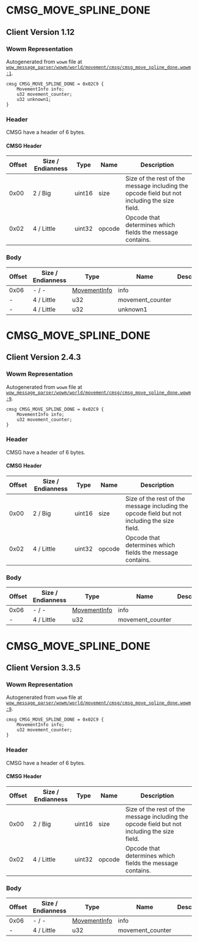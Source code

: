 # CMSG_MOVE_SPLINE_DONE

## Client Version 1.12

### Wowm Representation

Autogenerated from `wowm` file at [`wow_message_parser/wowm/world/movement/cmsg/cmsg_move_spline_done.wowm:1`](https://github.com/gtker/wow_messages/tree/main/wow_message_parser/wowm/world/movement/cmsg/cmsg_move_spline_done.wowm#L1).
```rust,ignore
cmsg CMSG_MOVE_SPLINE_DONE = 0x02C9 {
    MovementInfo info;
    u32 movement_counter;
    u32 unknown1;
}
```
### Header

CMSG have a header of 6 bytes.

#### CMSG Header

| Offset | Size / Endianness | Type   | Name   | Description |
| ------ | ----------------- | ------ | ------ | ----------- |
| 0x00   | 2 / Big           | uint16 | size   | Size of the rest of the message including the opcode field but not including the size field.|
| 0x02   | 4 / Little        | uint32 | opcode | Opcode that determines which fields the message contains.|

### Body

| Offset | Size / Endianness | Type | Name | Description | Comment |
| ------ | ----------------- | ---- | ---- | ----------- | ------- |
| 0x06 | - / - | [MovementInfo](movementinfo.md) | info |  |  |
| - | 4 / Little | u32 | movement_counter |  |  |
| - | 4 / Little | u32 | unknown1 |  |  |

# CMSG_MOVE_SPLINE_DONE

## Client Version 2.4.3

### Wowm Representation

Autogenerated from `wowm` file at [`wow_message_parser/wowm/world/movement/cmsg/cmsg_move_spline_done.wowm:9`](https://github.com/gtker/wow_messages/tree/main/wow_message_parser/wowm/world/movement/cmsg/cmsg_move_spline_done.wowm#L9).
```rust,ignore
cmsg CMSG_MOVE_SPLINE_DONE = 0x02C9 {
    MovementInfo info;
    u32 movement_counter;
}
```
### Header

CMSG have a header of 6 bytes.

#### CMSG Header

| Offset | Size / Endianness | Type   | Name   | Description |
| ------ | ----------------- | ------ | ------ | ----------- |
| 0x00   | 2 / Big           | uint16 | size   | Size of the rest of the message including the opcode field but not including the size field.|
| 0x02   | 4 / Little        | uint32 | opcode | Opcode that determines which fields the message contains.|

### Body

| Offset | Size / Endianness | Type | Name | Description | Comment |
| ------ | ----------------- | ---- | ---- | ----------- | ------- |
| 0x06 | - / - | [MovementInfo](movementinfo.md) | info |  |  |
| - | 4 / Little | u32 | movement_counter |  |  |

# CMSG_MOVE_SPLINE_DONE

## Client Version 3.3.5

### Wowm Representation

Autogenerated from `wowm` file at [`wow_message_parser/wowm/world/movement/cmsg/cmsg_move_spline_done.wowm:9`](https://github.com/gtker/wow_messages/tree/main/wow_message_parser/wowm/world/movement/cmsg/cmsg_move_spline_done.wowm#L9).
```rust,ignore
cmsg CMSG_MOVE_SPLINE_DONE = 0x02C9 {
    MovementInfo info;
    u32 movement_counter;
}
```
### Header

CMSG have a header of 6 bytes.

#### CMSG Header

| Offset | Size / Endianness | Type   | Name   | Description |
| ------ | ----------------- | ------ | ------ | ----------- |
| 0x00   | 2 / Big           | uint16 | size   | Size of the rest of the message including the opcode field but not including the size field.|
| 0x02   | 4 / Little        | uint32 | opcode | Opcode that determines which fields the message contains.|

### Body

| Offset | Size / Endianness | Type | Name | Description | Comment |
| ------ | ----------------- | ---- | ---- | ----------- | ------- |
| 0x06 | - / - | [MovementInfo](movementinfo.md) | info |  |  |
| - | 4 / Little | u32 | movement_counter |  |  |

